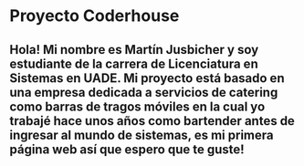 <h1>Proyecto Coderhouse</h1>

<h2>Hola! Mi nombre es Martín Jusbicher y soy estudiante de la carrera de Licenciatura en Sistemas en UADE.
Mi proyecto está basado en una empresa dedicada a servicios de catering como barras de tragos móviles en la cual yo trabajé hace unos años como bartender antes de ingresar al mundo de sistemas, es mi primera página web así que espero que te guste!</h2>


